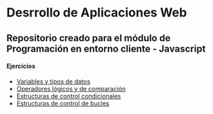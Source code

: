 <h1>Desrrollo de Aplicaciones Web</h1>

<h2>Repositorio creado para el módulo de Programación en entorno cliente - Javascript</h2>

<h4>Ejercicios</h4>
<ul>
    <li><a target="_blank" href="">Variables y tipos de datos</a></li>
    <li><a target="_blank" href="">Operadores lógicos y de comparación</a></li>
    <li><a target="_blank" href="">Estructuras de control condicionales</a></li>
    <li><a target="_blank" href="">Estructuras de control de bucles</a></li>
</ul>
